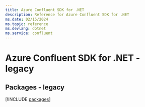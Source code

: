 ```yaml
---
title: Azure Confluent SDK for .NET
description: Reference for Azure Confluent SDK for .NET
ms.date: 02/15/2024
ms.topic: reference
ms.devlang: dotnet
ms.service: confluent
---
```

# Azure Confluent SDK for .NET - legacy
## Packages - legacy
[!INCLUDE [packages](confluent-index.md)]